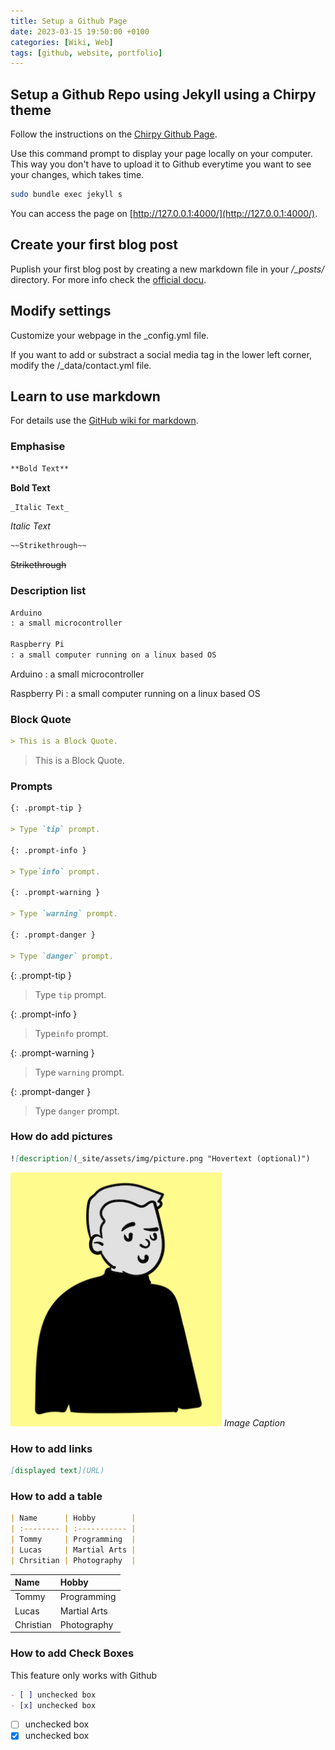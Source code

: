 ```yaml
---
title: Setup a Github Page
date: 2023-03-15 19:50:00 +0100
categories: [Wiki, Web]
tags: [github, website, portfolio]
---
```


## Setup a Github Repo using Jekyll using a Chirpy theme

Follow the instructions on the [Chirpy Github Page](https://chirpy.cotes.page/posts/getting-started/).

Use this command prompt to display your page locally on your computer. This way you don't have to upload it to Github everytime you want to see your changes, which takes time.

```sh
sudo bundle exec jekyll s
```

You can access the page on [http://127.0.0.1:4000/](http://127.0.0.1:4000/).

## Create your first blog post

Puplish your first blog post by creating a new markdown file in your _/\_posts/_ directory. For more info check the [official docu](https://chirpy.cotes.page/posts/write-a-new-post/).

## Modify settings

Customize your webpage in the \_config.yml file.

If you want to add or substract a social media tag in the lower left corner, modify the /\_data/contact.yml file.

## Learn to use markdown

For details use the [GitHub wiki for markdown](https://docs.github.com/de/get-started/writing-on-github/getting-started-with-writing-and-formatting-on-github/basic-writing-and-formatting-syntax).

### Emphasise

```markdown
**Bold Text**
```

**Bold Text**

```markdown
_Italic Text_
```

_Italic Text_

```markdown
~~Strikethrough~~
```

~~Strikethrough~~

### Description list

```markdown
Arduino
: a small microcontroller

Raspberry Pi
: a small computer running on a linux based OS
```

Arduino
: a small microcontroller

Raspberry Pi
: a small computer running on a linux based OS

### Block Quote

```markdown
> This is a Block Quote.
```

> This is a Block Quote.

### Prompts

```markdown
{: .prompt-tip }

> Type `tip` prompt.

{: .prompt-info }

> Type`info` prompt.

{: .prompt-warning }

> Type `warning` prompt.

{: .prompt-danger }

> Type `danger` prompt.
```

{: .prompt-tip }

> Type `tip` prompt.

{: .prompt-info }

> Type`info` prompt.

{: .prompt-warning }

> Type `warning` prompt.

{: .prompt-danger }

> Type `danger` prompt.

### How do add pictures

```markdown
![description](_site/assets/img/picture.png "Hovertext (optional)")
```

![radar](/assets/img/Avatar_1.png "Hovertext (optional)")
_Image Caption_

### How to add links

```markdown
[displayed text](URL)
```

### How to add a table

```markdown
| Name      | Hobby        |
| :-------- | :----------- |
| Tommy     | Programming  |
| Lucas     | Martial Arts |
| Chrsitian | Photography  |
```

| Name      | Hobby        |
| :-------- | :----------- |
| Tommy     | Programming  |
| Lucas     | Martial Arts |
| Christian | Photography  |

### How to add Check Boxes

This feature only works with Github

```markdown
- [ ] unchecked box
- [x] unchecked box
```

- [ ] unchecked box
- [x] unchecked box
